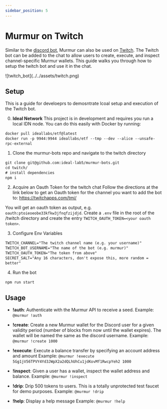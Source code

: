 ```yaml
---
sidebar_position: 5
---
```

# Murmur on Twitch

Similar to the [discord bot](./discord.md), Murmur can also be used on [Twitch](https://www.twitch.tv/). The Twitch bot can be added to the chat to allow users to create, execute, and inspect channel-specific Murmur wallets. This guide walks you through how to setup the twitch bot and use it in the chat.

<div style={{ textAlign: 'center' }}>
![twitch_bot](../../assets/twitch.png)
</div>

## Setup

This is a guide for develoeprs to demosntrate lcoal setup and execution of the Twitch bot.

0. **Ideal Network**
This project is in development and requires you run a local IDN node. You can do this easily with Docker by running:

``` shell
docker pull ideallabs/etf@latest
docker run -p 9944:9944 ideallabs/etf --tmp --dev --alice --unsafe-rpc-external
```

1. Clone the murmur-bots repo and navigate to the twitch directory
``` shell
git clone git@github.com:ideal-lab5/murmur-bots.git
cd twitch/
# install dependencies
npm i
```

2. Acquire an Oauth Token for the twitch chat
Follow the directions at the link below to get an Oauth token for the channel you want to add the bot to: https://twitchapps.com/tmi/

You will get an oauth token as output, e.g. `oauth:ptoieoeobe33kfkw3jfnqfzijdjd`. Create a `.env` file in the root of the /twitch directory and create the entry `TWITCH_OAUTH_TOKEN=<your oauth token>`.

3. Configure Env Variables

```
TWITCH_CHANNEL="The twitch channel name (e.g. your username)"
TWITCH_BOT_USERNAME="The name of the bot (e.g. murmur)"
TWITCH_OAUTH_TOKEN="The token from above"
SECRET_SALT="Any 16 characters, don't expose this, more random = better"
```

4. Run the bot

``` shell
npm run start
```

## Usage

- **!auth**: Authenticate with the Murmur API to receive a seed.
Example: `@murmur !auth`

- **!create**: Create a new Murmur wallet for the Discord user for a given validity period (number of blocks from now until the wallet expires). The wallet will be named the same as the discord username. 
Example: `@murmur !create 1000`

- **!execute**: Execute a balance transfer by specifying an account address and amount
Example: `@murmur !execute 5Gg1jV56TPVY4Yd3JWpX2a2dQLhUhCu1jdKovMf1RwcpYeh2 1000`

- **!inspect**: Given a user has a wallet, inspect the wallet address and balance.
Example: `@murmur !inspect`

- **!drip**: Drip 500 tokens to users. This is a totally unprotected test faucet for demo purposes.
Example: `@murmur !drip`

- **!help**: Display a help message
Example: `@murmur !help`
